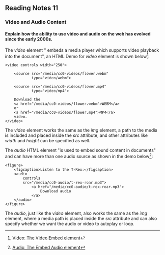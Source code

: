 ## Reading Notes 11

### Video and Audio Content

#### Explain how the ability to use video and audio on the web has evolved since the early 2000s.

The *video* element " embeds a media player which supports video playback into the document", an HTML Demo for *video* element is shown below[^1]:

```
<video controls width="250">

    <source src="/media/cc0-videos/flower.webm"
            type="video/webm">

    <source src="/media/cc0-videos/flower.mp4"
            type="video/mp4">

    Download the
    <a href="/media/cc0-videos/flower.webm">WEBM</a>
    or
    <a href="/media/cc0-videos/flower.mp4">MP4</a>
    video.
</video>

```

The *video* element works the same as the *img* element, a path to the media is included and placed inside the *src* attribute, and other attributes like *width* and *height* can be specified as well.


The *audio* HTML element "is used to embed sound content in documents" and can have more than one audio source as shown in the demo below[^2]: 

```
<figure>
    <figcaption>Listen to the T-Rex:</figcaption>
    <audio
        controls
        src="/media/cc0-audio/t-rex-roar.mp3">
            <a href="/media/cc0-audio/t-rex-roar.mp3">
                Download audio
            </a>
    </audio>
</figure>

```

The *audio*, just like the *video* element, also works the same as the *img* element, where a media path is placed inside the *src* attribute and can also specify whether we want the audio or video to autoplay or loop.


[^1]: [Video: The Video Embed element](https://developer.mozilla.org/en-US/docs/Web/HTML/Element/video)
[^2]: [Audio: The Embed Audio element](https://developer.mozilla.org/en-US/docs/Web/HTML/Element/audio)

